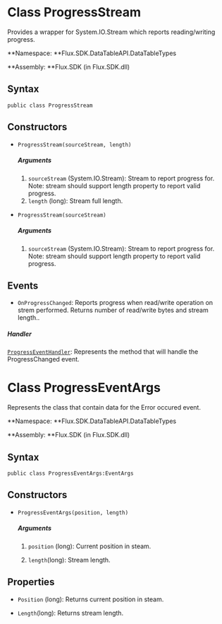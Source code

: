 # Class ProgressStream

Provides a wrapper for System.IO.Stream which reports reading/writing progress.

**Namespace: **Flux.SDK.DataTableAPI.DataTableTypes

**Assembly: **Flux.SDK \(in Flux.SDK.dll\)

## Syntax

`public class ProgressStream`

## Constructors

* `ProgressStream(sourceStream, length)`

  ##### Arguments

  1. `sourceStream` \(System.IO.Stream\): Stream to report progress for. Note: stream should support length property to report valid progress.
  2. `length` \(long\): Stream full length.



* `ProgressStream(sourceStream)`

  ##### Arguments

  1. `sourceStream` \(System.IO.Stream\): Stream to report progress for. Note: stream should support length property to report valid progress.


## Events

* `OnProgressChanged`: Reports progress when read/write operation on strem performed. Returns number of read/write bytes and stream length..

##### Handler

 [`ProgressEventHandler`](./ProgressStream.md#class-progresseventargs): Represents the method that will handle the ProgressChanged event.


# Class ProgressEventArgs

Represents the class that contain data for the Error occured event.

**Namespace: **Flux.SDK.DataTableAPI.DataTableTypes

**Assembly: **Flux.SDK \(in Flux.SDK.dll\)

## Syntax

`public class ProgressEventArgs:EventArgs`

## Constructors

* `ProgressEventArgs(position, length)`

  ##### Arguments

  1. `position` \(long\): Current position in steam.

  2. `length`\(long\): Stream length.

## Properties

* `Position` \(long\): Returns current position in steam.

* `Length`\(long\): Returns stream length.